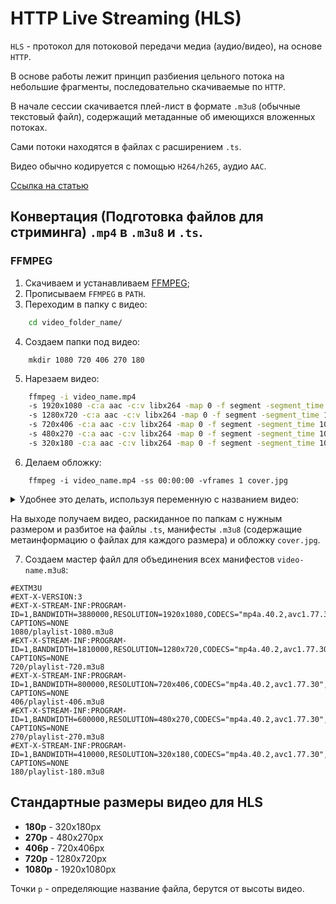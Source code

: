 # HTTP Live Streaming (HLS)

`HLS` - протокол для потоковой передачи медиа (аудио/видео), на основе `HTTP`.

В основе работы лежит принцип разбиения цельного потока на небольшие фрагменты, последовательно скачиваемые по `HTTP`.

В начале сессии скачивается плей-лист в формате `.m3u8` (обычные текстовый файл), содержащий метаданные об имеющихся вложенных потоках.

Сами потоки находятся в файлах с расширением `.ts`.

Видео обычно кодируется с помощью `H264/h265`, аудио `AAC`.

[Ссылка на статью](https://developer.apple.com/library/content/referencelibrary/GettingStarted/AboutHTTPLiveStreaming/about/about.html)


## Конвертация (Подготовка файлов для стриминга) `.mp4` в `.m3u8` и `.ts`.

### FFMPEG

1. Скачиваем и устанавливаем [FFMPEG](http://www.ffmpeg.org/download.html);
2. Прописываем `FFMPEG` в `PATH`.
3. Переходим в папку с видео:

```bash
	cd video_folder_name/
```

4. Создаем папки под видео:

```
	mkdir 1080 720 406 270 180
```

5. Нарезаем видео:

```bash
	ffmpeg -i video_name.mp4
	-s 1920x1080 -c:a aac -c:v libx264 -map 0 -f segment -segment_time 10 -segment_format mpegts -segment_list 1080/playlist-1080.m3u8 "1080/video_name-1080-%d.ts"
	-s 1280x720 -c:a aac -c:v libx264 -map 0 -f segment -segment_time 10 -segment_format mpegts -segment_list 720/playlist-720.m3u8 "720/video_name-720-%d.ts"
	-s 720x406 -c:a aac -c:v libx264 -map 0 -f segment -segment_time 10 -segment_format mpegts -segment_list 406/playlist-406.m3u8 "406/video_name-406-%d.ts"
	-s 480x270 -c:a aac -c:v libx264 -map 0 -f segment -segment_time 10 -segment_format mpegts -segment_list 270/playlist-270.m3u8 "270/video_name-270-%d.ts"
	-s 320x180 -c:a aac -c:v libx264 -map 0 -f segment -segment_time 10 -segment_format mpegts -segment_list 180/playlist-180.m3u8 "180/video_name-180-%d.ts"
```
6. Делаем обложку:

```
	ffmpeg -i video_name.mp4 -ss 00:00:00 -vframes 1 cover.jpg
```

<details>
<summary>Удобнее это делать, используя переменную с названием видео:</summary>

```bash	
	SET video_name=имя_video
	
	mkdir 1080 720 406 270 180

	ffmpeg -i %video_name%.mp4
	-s 1920x1080 -c:a aac -c:v libx264 -map 0 -f segment -segment_time 10 -segment_format mpegts -segment_list 1080/playlist-1080.m3u8 "1080/%video_name%-1080-%d.ts"
	-s 1280x720 -c:a aac -c:v libx264 -map 0 -f segment -segment_time 10 -segment_format mpegts -segment_list 720/playlist-720.m3u8 "720/%video_name%_name-720-%d.ts"
	-s 720x406 -c:a aac -c:v libx264 -map 0 -f segment -segment_time 10 -segment_format mpegts -segment_list 406/playlist-406.m3u8 "406/%video_name%-406-%d.ts"
	-s 480x270 -c:a aac -c:v libx264 -map 0 -f segment -segment_time 10 -segment_format mpegts -segment_list 270/playlist-270.m3u8 "270/%video_name%-270-%d.ts"
	-s 320x180 -c:a aac -c:v libx264 -map 0 -f segment -segment_time 10 -segment_format mpegts -segment_list 180/playlist-180.m3u8 "180/%video_name%-180-%d.ts"

	ffmpeg -i %video_name%.mp4 -ss 00:00:00 -vframes 1 cover.jpg
```
</details> 

На выходе получаем видео, раскиданное по папкам с нужным размером и разбитое на файлы `.ts`, манифесты `.m3u8` (содержащие метаинформацию о файлах для каждого размера) и обложку `cover.jpg`.

7. Создаем мастер файл для объединения всех манифестов `video-name.m3u8`:

```
#EXTM3U
#EXT-X-VERSION:3
#EXT-X-STREAM-INF:PROGRAM-ID=1,BANDWIDTH=3880000,RESOLUTION=1920x1080,CODECS="mp4a.40.2,avc1.77.30",CLOSED-CAPTIONS=NONE
1080/playlist-1080.m3u8
#EXT-X-STREAM-INF:PROGRAM-ID=1,BANDWIDTH=1810000,RESOLUTION=1280x720,CODECS="mp4a.40.2,avc1.77.30",CLOSED-CAPTIONS=NONE
720/playlist-720.m3u8
#EXT-X-STREAM-INF:PROGRAM-ID=1,BANDWIDTH=800000,RESOLUTION=720x406,CODECS="mp4a.40.2,avc1.77.30",CLOSED-CAPTIONS=NONE
406/playlist-406.m3u8
#EXT-X-STREAM-INF:PROGRAM-ID=1,BANDWIDTH=600000,RESOLUTION=480x270,CODECS="mp4a.40.2,avc1.77.30",CLOSED-CAPTIONS=NONE
270/playlist-270.m3u8
#EXT-X-STREAM-INF:PROGRAM-ID=1,BANDWIDTH=410000,RESOLUTION=320x180,CODECS="mp4a.40.2,avc1.77.30",CLOSED-CAPTIONS=NONE
180/playlist-180.m3u8
```

## Стандартные размеры видео для HLS

* **180p** - 320x180px
* **270p** - 480x270px
* **406p** - 720x406px
* **720p** - 1280x720px
* **1080p** - 1920x1080px

Точки `p` - определяющие название файла, берутся от высоты видео.
